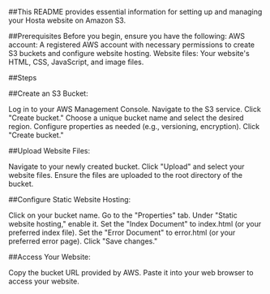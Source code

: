 ##This README provides essential information for setting up and managing your Hosta website on Amazon S3.

##Prerequisites
Before you begin, ensure you have the following:
AWS account: A registered AWS account with necessary permissions to create S3 buckets and configure website hosting.
Website files: Your website's HTML, CSS, JavaScript, and image files.

##Steps

##Create an S3 Bucket:

Log in to your AWS Management Console.
Navigate to the S3 service.
Click "Create bucket."
Choose a unique bucket name and select the desired region.
Configure properties as needed (e.g., versioning, encryption).
Click "Create bucket."

##Upload Website Files:

Navigate to your newly created bucket.
Click "Upload" and select your website files.
Ensure the files are uploaded to the root directory of the bucket.

##Configure Static Website Hosting:

Click on your bucket name.
Go to the "Properties" tab.
Under "Static website hosting," enable it.
Set the "Index Document" to index.html (or your preferred index file).
Set the "Error Document" to error.html (or your preferred error page).
Click "Save changes."

##Access Your Website:

Copy the bucket URL provided by AWS.
Paste it into your web browser to access your website.

